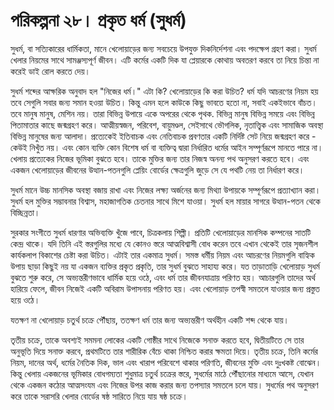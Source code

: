 # পরিকল্পনা ২৮। প্রকৃত ধর্ম (সুধর্ম)

সুধর্ম, বা সত্যিকারের ধার্মিকতা, মানে খেলোয়াড়ের জন্য সবচেয়ে উপযুক্ত দিকনির্দেশনা এবং পদক্ষেপ গ্রহণ করা। সুধর্ম খেলার নিয়মের সাথে সামঞ্জস্যপূর্ণ জীবন। এটি কর্মের একটি দিক যা প্লেয়ারকে কোথায় অবতরণ করবে তা নিয়ে চিন্তা না করেই ডাই রোল করতে দেয়।

সুধর্ম শব্দের আক্ষরিক অনুবাদ হল "নিজের ধর্ম।" এটা কি? খেলোয়াড়ের কি করা উচিত? ধর্ম যদি আচরণের নিয়ম হয় তবে সেগুলি সবার জন্য সমান হওয়া উচিত। কিন্তু এমন হলে কাউকে কিছু ভাবতে হতো না, সবাই একইভাবে বাঁচত। তবে মানুষ মানুষ, মেশিন নয়। তারা বিভিন্ন উপায়ে একে অপরের থেকে পৃথক. বিভিন্ন মানুষ বিভিন্ন সময়ে এবং বিভিন্ন পিতামাতার কাছে জন্মগ্রহণ করে। আত্মীয়স্বজন, পরিবেশ, বায়ুমণ্ডল, সেইসাথে ভৌগলিক, নৃতাত্ত্বিক এবং সামাজিক অবস্থা বিভিন্ন মানুষের জন্য আলাদা। প্রত্যেকেই ইতিবাচক এবং নেতিবাচক প্রবণতার একটি নির্দিষ্ট সেট নিয়ে জন্মগ্রহণ করে - কেউই নিখুঁত নয়। এবং কোন ব্যক্তি কোন বিশেষ ধর্ম বা ব্যক্তিত্ব দ্বারা নির্ধারিত ধর্মের আইন সম্পূর্ণরূপে মানতে পারে না। খেলায় প্রত্যেকের নিজের ভূমিকা বুঝতে হবে। তাকে মুক্তির জন্য তার নিজস্ব অনন্য পথ অনুসরণ করতে হবে। এবং একজন খেলোয়াড়ের জীবনের উত্থান-পতনগুলি প্লেয়িং বোর্ডের ক্ষেত্রগুলি জুড়ে সে যে পথটি নেয় তা নির্ধারণ করে।

সুধর্ম মানে উচ্চ মানসিক অবস্থা বজায় রাখা এবং নিজের লক্ষ্য অর্জনের জন্য মিথ্যা উপায়কে সম্পূর্ণরূপে প্রত্যাখ্যান করা। সুধর্ম হল মুক্তির সম্ভাবনার বিশ্বাস, মহাজাগতিক চেতনার সাথে মিশে যাওয়া। সুধর্ম হল মায়ার সাগরে উত্থান-পতন থেকে বিচ্ছিন্নতা।

সুরকার সংগীতে সুধর্ম ধারণার অভিব্যক্তি খুঁজে পাবে, চিত্রকলায় শিল্পী। প্রতিটি খেলোয়াড়ের মানসিক কম্পনের সাতটি কেন্দ্র থাকে। যদি তিনি এই স্তরগুলির মধ্যে যে কোনও স্তরে আত্মবিশ্বাসী বোধ করেন তবে এখান থেকেই তার সৃজনশীল কার্যকলাপ বিকাশের চেষ্টা করা উচিত। এটাই তার একমাত্র সুধর্ম। সমস্ত ধর্মীয় নিয়ম এবং আচরণের নিয়মগুলি বাহ্যিক উপায় ছাড়া কিছুই নয় যা একজন ব্যক্তির প্রকৃত প্রকৃতি, তার সুধর্ম বুঝতে সাহায্য করে। যত তাড়াতাড়ি খেলোয়াড় সুধর্ম বুঝতে শুরু করে, সে অভ্যন্তরীণভাবে ধার্মিক হয়ে ওঠে, এবং ধর্ম তার জীবনযাত্রায় পরিণত হয়। আচারগুলি তাদের অর্থ হারিয়ে ফেলে, জীবন নিজেই একটি অবিরাম উপাসনায় পরিণত হয়। এবং খেলোয়াড় তপস্বী সমতলে যাওয়ার জন্য প্রস্তুত হয়ে ওঠে।

যতক্ষণ না খেলোয়াড় চতুর্থ চক্রে পৌঁছায়, ততক্ষণ ধর্ম তার জন্য অভ্যন্তরীণ অর্থহীন একটি শব্দ থেকে যায়।

তৃতীয় চক্রে, তাকে অবশ্যই সমমনা লোকের একটি গোষ্ঠীর সাথে নিজেকে সনাক্ত করতে হবে, দ্বিতীয়টিতে সে তার অনুভূতি দিয়ে সনাক্ত করবে, প্রথমটিতে তার শারীরিক বেঁচে থাকা নিশ্চিত করার ক্ষমতা দিয়ে। তৃতীয় চক্রে, তিনি কর্মের নিয়ম, দানের অর্থ, ধর্মের নৈতিক দিক, ভাল এবং খারাপ পরিবেশে থাকার পরিণতি, জীবনের মুক্তি এবং দুঃখকষ্ট বোঝেন। কিন্তু খেলায় একজনের ভূমিকার বোধগম্যতা শুধুমাত্র চতুর্থ চক্রের স্তরে, সুধর্মের মাঠে পৌঁছানোর মাধ্যমে আসে, যেখান থেকে একজন কঠোর আত্মসংযম এবং নিজের উপর কাজ করার জন্য তপস্যার সমতলে চলে যায়। সুধর্মের পথ অনুসরণ করে তাকে সরাসরি খেলার বোর্ডের ষষ্ঠ সারিতে নিয়ে যায় ষষ্ঠ চক্রে।
